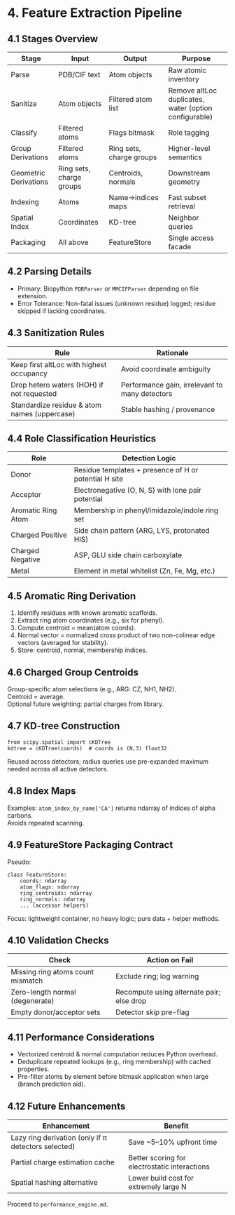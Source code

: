# 4. Feature Extraction Pipeline

## 4.1 Stages Overview
| Stage | Input | Output | Purpose |
|-------|-------|--------|---------|
| Parse | PDB/CIF text | Atom objects | Raw atomic inventory |
| Sanitize | Atom objects | Filtered atom list | Remove altLoc duplicates, water (option configurable) |
| Classify | Filtered atoms | Flags bitmask | Role tagging |
| Group Derivations | Filtered atoms | Ring sets, charge groups | Higher-level semantics |
| Geometric Derivations | Ring sets, charge groups | Centroids, normals | Downstream geometry |
| Indexing | Atoms | Name→indices maps | Fast subset retrieval |
| Spatial Index | Coordinates | KD-tree | Neighbor queries |
| Packaging | All above | FeatureStore | Single access facade |

## 4.2 Parsing Details
- Primary: Biopython `PDBParser` or `MMCIFParser` depending on file extension.
- Error Tolerance: Non-fatal issues (unknown residue) logged; residue skipped if lacking coordinates.

## 4.3 Sanitization Rules
| Rule | Rationale |
|------|-----------|
| Keep first altLoc with highest occupancy | Avoid coordinate ambiguity |
| Drop hetero waters (HOH) if not requested | Performance gain, irrelevant to many detectors |
| Standardize residue & atom names (uppercase) | Stable hashing / provenance |

## 4.4 Role Classification Heuristics
| Role | Detection Logic |
|------|-----------------|
| Donor | Residue templates + presence of H or potential H site |
| Acceptor | Electronegative (O, N, S) with lone pair potential | 
| Aromatic Ring Atom | Membership in phenyl/imidazole/indole ring set | 
| Charged Positive | Side chain pattern (ARG, LYS, protonated HIS) | 
| Charged Negative | ASP, GLU side chain carboxylate | 
| Metal | Element in metal whitelist (Zn, Fe, Mg, etc.) | 

## 4.5 Aromatic Ring Derivation
1. Identify residues with known aromatic scaffolds.  
2. Extract ring atom coordinates (e.g., six for phenyl).  
3. Compute centroid = mean(atom coords).  
4. Normal vector = normalized cross product of two non-colinear edge vectors (averaged for stability).  
5. Store: centroid, normal, membership indices.

## 4.6 Charged Group Centroids
Group-specific atom selections (e.g., ARG: CZ, NH1, NH2).  
Centroid = average.  
Optional future weighting: partial charges from library.

## 4.7 KD-tree Construction
```
from scipy.spatial import cKDTree
kdtree = cKDTree(coords)  # coords is (N,3) float32
```
Reused across detectors; radius queries use pre-expanded maximum needed across all active detectors.

## 4.8 Index Maps
Examples: `atom_index_by_name['CA']` returns ndarray of indices of alpha carbons.  
Avoids repeated scanning.

## 4.9 FeatureStore Packaging Contract
Pseudo:
```
class FeatureStore:
    coords: ndarray
    atom_flags: ndarray
    ring_centroids: ndarray
    ring_normals: ndarray
    ... (accessor helpers)
```
Focus: lightweight container, no heavy logic; pure data + helper methods.

## 4.10 Validation Checks
| Check | Action on Fail |
|-------|----------------|
| Missing ring atoms count mismatch | Exclude ring; log warning |
| Zero-length normal (degenerate) | Recompute using alternate pair; else drop |
| Empty donor/acceptor sets | Detector skip pre-flag |

## 4.11 Performance Considerations
- Vectorized centroid & normal computation reduces Python overhead.
- Deduplicate repeated lookups (e.g., ring membership) with cached properties.
- Pre-filter atoms by element before bitmask application when large (branch prediction aid).

## 4.12 Future Enhancements
| Enhancement | Benefit |
|------------|---------|
| Lazy ring derivation (only if π detectors selected) | Save ~5–10% upfront time |
| Partial charge estimation cache | Better scoring for electrostatic interactions |
| Spatial hashing alternative | Lower build cost for extremely large N |

Proceed to `performance_engine.md`.
